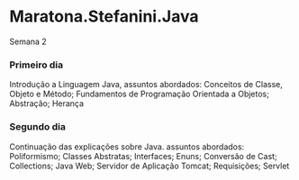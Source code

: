 # Maratona.Stefanini.Java
Semana 2

<h3>Primeiro dia</h3>
Introdução a Linguagem Java, assuntos abordados: 
Conceitos de Classe, Objeto e Método;
Fundamentos de Programação Orientada a Objetos;
Abstração;
Herança

<h3>Segundo  dia</h3>
Continuação das explicações sobre Java. assuntos abordados:
Poliformismo;
Classes Abstratas;
Interfaces;
Enuns;
Conversão de Cast;
Collections;
Java Web;
Servidor de Aplicação Tomcat;
Requisições;
Servlet
